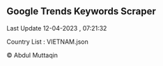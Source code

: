 

## Google Trends Keywords Scraper 
 
Last Update 12-04-2023 , 07:21:32

Country List :
VIETNAM.json



© Abdul Muttaqin 

